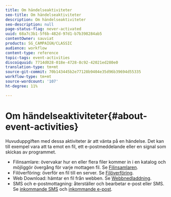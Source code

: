 ```yaml
---
title: Om händelseaktiviteter
seo-title: Om händelseaktiviteter
description: Om händelseaktiviteter
seo-description: null
page-status-flag: never-activated
uuid: 68a7c3b1-5f6b-482d-97d1-b7b398284ab5
contentOwner: sauviat
products: SG_CAMPAIGN/CLASSIC
audience: workflow
content-type: reference
topic-tags: event-activities
discoiquuid: 7714d028-018e-4728-8c92-42021ed280e0
translation-type: tm+mt
source-git-commit: 70b143445b2e77128b9404e35d96b39694d55335
workflow-type: tm+mt
source-wordcount: '107'
ht-degree: 11%

---
```



# Om händelseaktiviteter{#about-event-activities}

Huvuduppgiften med dessa aktiviteter är att vänta på en händelse. Det kan till exempel vara att ta emot en fil, ett e-postmeddelande eller en signal som skickas av programmet.

* Filinsamlare: övervakar hur en eller flera filer kommer in i en katalog och möjliggör övergång för varje mottagen fil. Se [Filinsamlaren](../../workflow/using/file-collector.md).
* Filöverföring: överför en fil till en server. Se [Filöverföring](../../workflow/using/file-transfer.md).
* Web Download: hämtar en fil från webben. Se [Webbnedladdning](../../workflow/using/web-download.md).
* SMS och e-postmottagning: återställer och bearbetar e-post eller SMS. Se [inkommande SMS](../../workflow/using/inbound-sms.md) och [inkommande e-post](../../workflow/using/inbound-emails.md).

